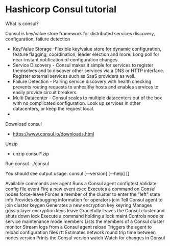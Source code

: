 # Hashicorp Consul tutorial

What is consul?

Consul is key/value store framework for distributed services discovery, configuration, failure detection
- Key/Value Storage -Flexible key/value store for dynamic configuration, feature flagging, coordination, leader election and more. Long poll for near-instant notification of configuration changes.
- Service Discovery - Consul makes it simple for services to register themselves and to discover other services via a DNS or HTTP interface. Register external services such as SaaS providers as well.
- Failure Detection - Pairing service discovery with health checking prevents routing requests to unhealthy hosts and enables services to easily provide circuit breakers.
- Multi Datacenter - Consul scales to multiple datacenters out of the box with no complicated configuration. Look up services in other datacenters, or keep the request local.
- 

Download consul
- https://www.consul.io/downloads.html

Unzip
- unzip consul*.zip

Run consul
-./consul

You should see output
usage: consul [--version] [--help] <command> [<args>]

Available commands are:
    agent          Runs a Consul agent
    configtest     Validate config file
    event          Fire a new event
    exec           Executes a command on Consul nodes
    force-leave    Forces a member of the cluster to enter the "left" state
    info           Provides debugging information for operators
    join           Tell Consul agent to join cluster
    keygen         Generates a new encryption key
    keyring        Manages gossip layer encryption keys
    leave          Gracefully leaves the Consul cluster and shuts down
    lock           Execute a command holding a lock
    maint          Controls node or service maintenance mode
    members        Lists the members of a Consul cluster
    monitor        Stream logs from a Consul agent
    reload         Triggers the agent to reload configuration files
    rtt            Estimates network round trip time between nodes
    version        Prints the Consul version
    watch          Watch for changes in Consul

  
